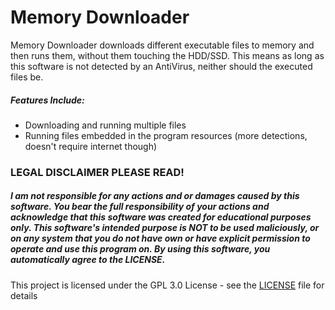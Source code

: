 # Memory Downloader
Memory Downloader downloads different executable files to memory and then runs them, without them touching the HDD/SSD.
This means as long as this software is not detected by an AntiVirus, neither should the executed files be.

##### Features Include:
- Downloading and running multiple files
- Running files embedded in the program resources (more detections, doesn't require internet though)

### LEGAL DISCLAIMER PLEASE READ!
##### I am not responsible for any actions and or damages caused by this software. You bear the full responsibility of your actions and acknowledge that this software was created for educational purposes only. This software's intended purpose is NOT to be used maliciously, or on any system that you do not have own or have explicit permission to operate and use this program on. By using this software, you automatically agree to the LICENSE.

This project is licensed under the GPL 3.0 License - see the [LICENSE](/LICENSE) file for details
